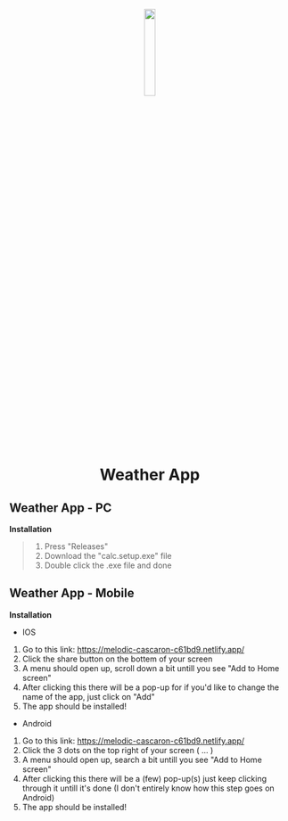 <p align="center"><img src="https://github.com/frozesentic/WeatherApp/assets/99868523/28efb277-2caa-4edc-a82b-9b0a52c94ae1" width=20% height=20%>

<h1 align="center"> Weather App

## Weather App - PC

**Installation**
> 1. Press "Releases"
> 2. Download the "calc.setup.exe" file
> 3. Double click the .exe file and done

## Weather App - Mobile

**Installation**
 - IOS

1. Go to this link: https://melodic-cascaron-c61bd9.netlify.app/
2. Click the share button on the bottem of your screen
3. A menu should open up, scroll down a bit untill you see "Add to Home screen" 
4. After clicking this there will be a pop-up for if you'd like to change the name of the app, just click on "Add"
5. The app should be installed!

 - Android

1. Go to this link: https://melodic-cascaron-c61bd9.netlify.app/
2. Click the 3 dots on the top right of your screen ( ... )
3. A menu should open up, search a bit untill you see "Add to Home screen" 
4. After clicking this there will be a (few) pop-up(s) just keep clicking through it untill it's done 
(I don't entirely know how this step goes on Android)
5. The app should be installed!
